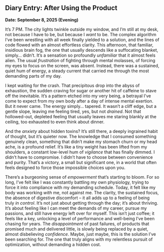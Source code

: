 
## Diary Entry: After Using the Product

**Date: September 8, 2025 (Evening)**

It’s 7 PM. The city lights twinkle outside my window, and I’m still at my desk, not because I have to be, but because I *want* to be. The complex algorithm I’ve been wrestling with all week finally yielded to a solution, and the lines of code flowed with an almost effortless clarity. This afternoon, that familiar, insidious brain fog, the one that usually descends like a suffocating blanket, simply… didn’t. It’s a sensation so profoundly *unfamiliar* that it almost feels alien. The usual *frustration* of fighting through mental molasses, of forcing my eyes to focus on the screen, was absent. Instead, there was a sustained, quiet hum of energy, a steady current that carried me through the most demanding parts of my day.

I kept waiting for the crash. That precipitous drop into the abyss of exhaustion, the sudden craving for sugar or another hit of caffeine to stave off the inevitable. It’s a pattern etched into my very being, a betrayal I’ve come to expect from my own body after a day of intense mental exertion. But it never came. The energy simply… tapered. It wasn’t a cliff edge, but a gentle slope, leaving me feeling tired, yes, but not *drained*. Not that hollowed-out, depleted feeling that usually leaves me staring blankly at the ceiling, too exhausted to even think about dinner.

And the *anxiety* about hidden toxins? It’s still there, a deeply ingrained habit of thought, but it’s quieter now. The knowledge that I consumed something genuinely clean, something that didn’t make my stomach churn or my head ache, is a profound relief. It’s like a tiny weight has been lifted from my shoulders, a constant low-level hum of *vigilance* that has finally dimmed. I didn’t have to compromise. I didn’t have to choose between convenience and purity. That’s a victory, a small but significant one, in a world that often feels designed to force those impossible choices upon you.

There’s a burgeoning sense of *empowerment* that’s starting to bloom. For so long, I’ve felt like I was constantly battling my own physiology, trying to force it into compliance with my demanding schedule. Today, it felt like my body was working *with* me, not against me. The clarity, the sustained focus, the absence of digestive discomfort – it all adds up to a feeling of being truly *in control*. It’s not just about getting through the day; it’s about thriving. It’s about feeling like I can meet the demands of my career, pursue my passions, and still have energy left over for myself. This isn’t just coffee; it feels like a key, unlocking a level of performance and well-being I’ve been chasing for years. The *disappointment* of past failures, of products that promised much and delivered little, is slowly being replaced by a quiet, almost disbelieving *confidence*. Maybe, just maybe, this is the solution I’ve been searching for. The one that truly aligns with my relentless pursuit of optimization, without demanding a hidden cost.

